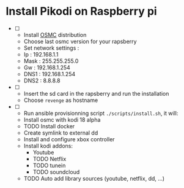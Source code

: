 # Install Pikodi on Raspberry pi

- [ ] - Install [OSMC]("https://osmc.tv/download/") distribution
  - Choose last osmc version for your rapsberry
  - Set network settings :
   - Ip : 192.168.1.1
   - Mask : 255.255.255.0
   - Gw : 192.168.1.254
   - DNS1 : 192.168.1.254
   - DNS2 : 8.8.8.8
- [ ] - Insert the sd card in the rapsberry and run the installation
  - Choose `revenge` as hostname
- [ ] - Run ansible provisionning script `./scripts/install.sh`, it will:
  - Install osmc with kodi 18 alpha
  - TODO Install docker
  - Create symlink to external dd
  - Install and configure xbox controller
  - Install kodi addons:
    - Youtube
    - TODO Netflix
    - TODO tunein
    - TODO soundcloud
  - TODO Auto add library sources (youtube, netflix, dd, ...)
